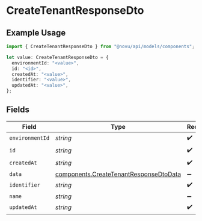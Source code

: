 # CreateTenantResponseDto

## Example Usage

```typescript
import { CreateTenantResponseDto } from "@novu/api/models/components";

let value: CreateTenantResponseDto = {
  environmentId: "<value>",
  id: "<id>",
  createdAt: "<value>",
  identifier: "<value>",
  updatedAt: "<value>",
};
```

## Fields

| Field                                                                                            | Type                                                                                             | Required                                                                                         | Description                                                                                      |
| ------------------------------------------------------------------------------------------------ | ------------------------------------------------------------------------------------------------ | ------------------------------------------------------------------------------------------------ | ------------------------------------------------------------------------------------------------ |
| `environmentId`                                                                                  | *string*                                                                                         | :heavy_check_mark:                                                                               | N/A                                                                                              |
| `id`                                                                                             | *string*                                                                                         | :heavy_check_mark:                                                                               | N/A                                                                                              |
| `createdAt`                                                                                      | *string*                                                                                         | :heavy_check_mark:                                                                               | N/A                                                                                              |
| `data`                                                                                           | [components.CreateTenantResponseDtoData](../../models/components/createtenantresponsedtodata.md) | :heavy_minus_sign:                                                                               | N/A                                                                                              |
| `identifier`                                                                                     | *string*                                                                                         | :heavy_check_mark:                                                                               | N/A                                                                                              |
| `name`                                                                                           | *string*                                                                                         | :heavy_minus_sign:                                                                               | N/A                                                                                              |
| `updatedAt`                                                                                      | *string*                                                                                         | :heavy_check_mark:                                                                               | N/A                                                                                              |